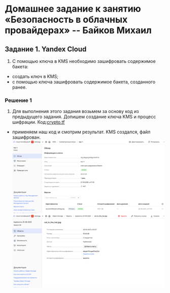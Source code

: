 # Домашнее задание к занятию «Безопасность в облачных провайдерах» -- Байков Михаил

## Задание 1. Yandex Cloud   

1. С помощью ключа в KMS необходимо зашифровать содержимое бакета:

 - создать ключ в KMS;
 - с помощью ключа зашифровать содержимое бакета, созданного ранее.

 ### Решение 1
 1. Для выполнения этого задания возьмем за основу код из предыдущего задания. Допишем создание ключа KMS и процесс шифрации. Код:[crypto.tf](terraform/crypto.tf)
   - применяем наш код и смотрим результат. KMS создался, файл зашифрован.
   ![kms](img/01.png)  
   ![file](img/02.png)
